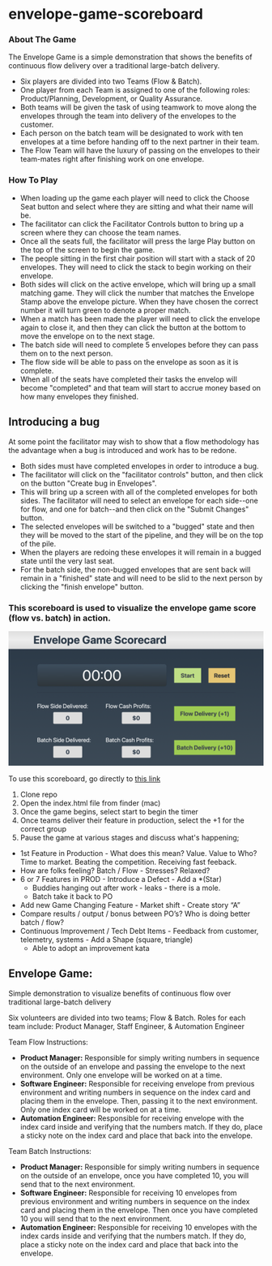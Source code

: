 # envelope-game-scoreboard

### About The Game
The Envelope Game is a simple demonstration that shows the benefits of continuous flow delivery over a traditional large-batch delivery. 
- Six players are divided into two Teams (Flow & Batch).
- One player from each Team is assigned to one of the following roles: Product/Planning, Development, or Quality Assurance.
- Both teams will be given the task of using teamwork to move along the envelopes through the team into delivery of the   envelopes to the customer.
- Each person on the batch team will be designated to work with ten envelopes at a time before handing off to the next partner in their team.
- The Flow Team will have the luxury of passing on the envelopes to their team-mates right after finishing work on one envelope.

### How To Play
- When loading up the game each player will need to click the Choose Seat button and select where they are sitting and what their name will be.
- The facilitator can click the Facilitator Controls button to bring up a screen where they can choose the team names.
- Once all the seats full, the facilitator will press the large Play button on the top of the screen to begin the game.
- The people sitting in the first chair position will start with a stack of 20 envelopes. They will need to click the stack to begin working on their envelope.
- Both sides will click on the active envelope, which will bring up a small matching game. They will click the number that matches the Envelope Stamp above the envelope picture. When they have chosen the correct number it will turn green to denote a proper match.
- When a match has been made the player will need to click the envelope again to close it, and then they can click the button at the bottom to move the envelope on to the next stage.
- The batch side will need to complete 5 envelopes before they can pass them on to the next person.
- The flow side will be able to pass on the envelope as soon as it is complete.
- When all of the seats have completed their tasks the envelop will become "completed" and that team will start to accrue money based on how many envelopes they finished.

## Introducing a bug
At some point the facilitator may wish to show that a flow methodology has the advantage when a bug is introduced and work has to be redone.
- Both sides must have completed envelopes in order to introduce a bug.
- The facilitator will click on the "facilitator controls" button, and then click on the button "Create bug in Envelopes".
- This will bring up a screen with all of the completed envelopes for both sides. The facilitator will need to select an envelope for each side--one for flow, and one for batch--and then click on the "Submit Changes" button.
- The selected envelopes will be switched to a "bugged" state and then they will be moved to the start of the pipeline, and they will be on the top of the pile.
- When the players are redoing these envelopes it will remain in a bugged state until the very last seat.
- For the batch side, the non-bugged envelopes that are sent back will remain in a "finished" state and will need to be slid to the next person by clicking the "finish envelope" button.


### This scoreboard is used to visualize the envelope game score (flow vs. batch) in action.

![](/envelope_game_scorecard.png)

To use this scoreboard, go directly to [this link](https://liatrio.github.io/envelope-game-scoreboard/) 

1. Clone repo
2. Open the index.html file from finder (mac)
3. Once the game begins, select start to begin the timer
4. Once teams deliver their feature in production, select the +1 for the correct group
5. Pause the game at various stages and discuss what's happening;
- 1st Feature in Production - What does this mean?  Value.  Value to Who? Time to market. Beating the competition. Receiving fast feeback.
- How are folks feeling?  Batch / Flow - Stresses?  Relaxed? 
- 6 or 7 Features in PROD - Introduce a Defect - Add a *(Star)
  - Buddies hanging out after work - leaks - there is a mole. 
  - Batch take it back to PO
- Add new Game Changing Feature - Market shift - Create story “A”
- Compare results / output / bonus between PO’s?  Who is doing better batch / flow? 
- Continuous Improvement / Tech Debt Items - Feedback from customer, telemetry, systems - Add a Shape (square, triangle) 
  - Able to adopt an improvement kata 


## Envelope Game: 
Simple demonstration to visualize benefits of continuous flow over traditional large-batch delivery

Six volunteers are divided into two teams; Flow & Batch.
Roles for each team include: Product Manager, Staff Engineer, & Automation Engineer

Team Flow Instructions: 
- **Product Manager:** Responsible for simply writing numbers in sequence on the outside of an envelope and passing the envelope to the next environment. Only one envelope will be worked on at a time.
- **Software Engineer:** Responsible for receiving envelope from previous environment and writing numbers in sequence on the index card and placing them in the envelope. Then, passing it to the next environment. Only one index card will be worked on at a time.
- **Automation Engineer:** Responsible for receiving envelope with the index card inside and verifying that the numbers match. If they do, place a sticky note on the index card and place that back into the envelope. 

Team Batch Instructions: 

- **Product Manager:** Responsible for simply writing numbers in sequence on the outside of an envelope, once you have completed 10, you will send that to the next environment. 
- **Software Engineer:** Responsible for receiving 10 envelopes from previous environment and writing numbers in sequence on the index card and placing them in the envelope. Then once you have completed 10 you will send that to the next environment.
- **Automation Engineer:** Responsible for receiving 10 envelopes with the index cards inside and verifying that the numbers match. If they do, place a sticky note on the index card and place that back into the envelope. 
